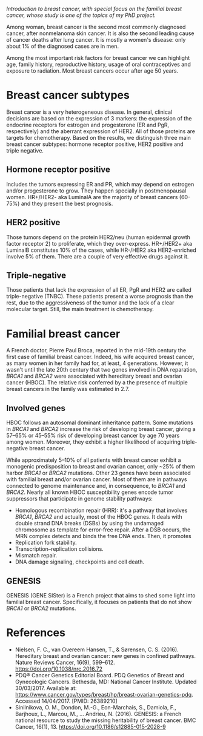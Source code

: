 *Introduction to breast cancer, with special focus on the familial breast cancer, whose study is one of the topics of my PhD project.*

Among woman, breast cancer is the second most commonly diagnosed cancer, after nonmelanoma skin cancer. It is also the second leading cause of cancer deaths after lung cancer. It is mostly a women's disease: only about 1% of the diagnosed cases are in men.

Among the most important risk factors for breast cancer we can highlight age, family history, reproductive history, usage of oral contraceptives and exposure to radiation. Most breast cancers occur after age 50 years.

# Breast cancer subtypes

Breast cancer is a very heterogeneous disease. In general, clinical decisions are based on the expression of 3 markers: the expression of the endocrine receptors for estrogen and progesterone (ER and PgR, respectively) and the aberrant expression of HER2. All of those proteins are targets for chemotherapy. Based on the results, we distinguish three main breast cancer subtypes: hormone receptor positive, HER2 positive and triple negative.

## Hormone receptor positive

Includes the tumors expressing ER and PR, which may depend on estrogen and/or progesterone to grow. They happen specially in postmenopausal women. HR+/HER2- aka LuminalA are the majority of breast cancers (60-75%) and they present the best prognosis.

## HER2 positive

Those tumors depend on the protein HER2/neu (human epidermal growth factor receptor 2) to proliferate, which they over-express. HR+/HER2+ aka LuminalB constitutes 10% of the cases, while HR-/HER2 aka HER2-enriched involve 5% of them. There are a couple of very effective drugs against it.

## Triple-negative

Those patients that lack the expression of all ER, PgR and HER2 are called triple-negative (TNBC). These patients present a worse prognosis than the rest, due to the aggressiveness of the tumor and the lack of a clear molecular target. Still, the main treatment is chemotherapy.

# Familial breast cancer

A French doctor, Pierre Paul Broca, reported in the mid-19th century the first case of familial breast cancer. Indeed, his wife acquired breast cancer, as many women in her family had for, at least, 4 generations. However, it wasn't until the late 20th century that two genes involved in DNA reparation, *BRCA1* and *BRCA2* were associated with hereditary breast and ovarian cancer (HBOC). The relative risk conferred by a the presence of multiple breast cancers in the family was estimated in 2.7.

## Involved genes

HBOC follows an autosomal dominant inheritance pattern. Some mutations in *BRCA1* and *BRCA2* increase the risk of developing breast cancer, giving a 57–65% or 45–55% risk of developing breast cancer by age 70 years among women. Moreover, they exhibit a higher likelihood of acquiring triple-negative breast cancer.

While approximately 5–10% of all patients with breast cancer exhibit a monogenic predisposition to breast and ovarian cancer, only ~25% of them harbor *BRCA1* or *BRCA2* mutations. Other 23 genes have been associated with familial breast and/or ovarian cancer. Most of them are in pathways connected to genome maintenance and, in consequence, to *BRCA1* and *BRCA2*. Nearly all known HBOC susceptibility genes encode tumor suppressors that participate in genome stability pathways:

* Homologous recombination repair (HRR): it's a pathway that involves *BRCA1*, *BRCA2* and actually, most of the HBOC genes. It deals with double strand DNA breaks (DSBs) by using the undamaged chromosome as template for error-free repair. After a DSB occurs, the MRN complex detects and binds the free DNA ends. Then, it promotes
* Replication fork stability.
* Transcription–replication collisions.
* Mismatch repair.
* DNA damage signaling, checkpoints and cell death.

## GENESIS

GENESIS (GENE SISter) is a French project that aims to shed some light into familial breast cancer. Specifically, it focuses on patients that do not show *BRCA1* or *BRCA2* mutations.

# References

* Nielsen, F. C., van Overeem Hansen, T., & Sørensen, C. S. (2016). Hereditary breast and ovarian cancer: new genes in confined pathways. Nature Reviews Cancer, 16(9), 599–612. https://doi.org/10.1038/nrc.2016.72
* PDQ® Cancer Genetics Editorial Board. PDQ Genetics of Breast and Gynecologic Cancers. Bethesda, MD: National Cancer Institute. Updated 30/03/2017. Available at: https://www.cancer.gov/types/breast/hp/breast-ovarian-genetics-pdq. Accessed 14/04/2017. [PMID: 26389210]
* Sinilnikova, O. M., Dondon, M.-G., Eon-Marchais, S., Damiola, F., Barjhoux, L., Marcou, M., … Andrieu, N. (2016). GENESIS: a French national resource to study the missing heritability of breast cancer. BMC Cancer, 16(1), 13. https://doi.org/10.1186/s12885-015-2028-9
